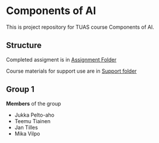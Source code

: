 # Components of AI

This is project repository for TUAS course Components of AI.

## Structure

Completed assigment is in [Assignment Folder](./assignment)

Course materials for support use are in [Support folder](./Support/)

## Group 1

**Members** of the group

* Jukka Pelto-aho
* Teemu Tiainen
* Jan Tilles
* Mika Vilpo

